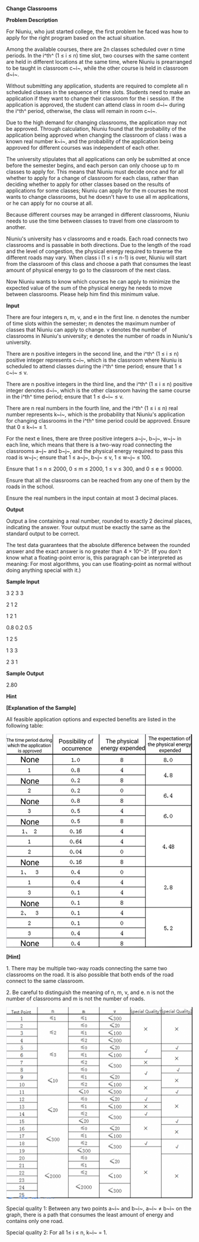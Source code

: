 **Change Classrooms**

**Problem Description**

For Niuniu, who just started college, the first problem he faced was how to apply for the right program based on the actual situation.

Among the available courses, there are 2n classes scheduled over n time periods. In the i^th^ (1 ≤ i ≤ n) time slot, two courses with the same content are held in different locations at the same time, where Niuniu is prearranged to be taught in classroom c~i~, while the other course is held in classroom d~i~.

Without submitting any application, students are required to complete all n scheduled classes in the sequence of time slots. Students need to make an application if they want to change their classroom for the i session. If the application is approved, the student can attend class in room d~i~ during the i^th^ period, otherwise, the class will remain in room c~i~.

Due to the high demand for changing classrooms, the application may not be approved. Through calculation, Niuniu found that the probability of the application being approved when changing the classroom of class i was a known real number k~i~, and the probability of the application being approved for different courses was independent of each other.

The university stipulates that all applications can only be submitted at once before the semester begins, and each person can only choose up to m classes to apply for. This means that Niuniu must decide once and for all whether to apply for a change of classroom for each class, rather than deciding whether to apply for other classes based on the results of applications for some classes; Niuniu can apply for the m courses he most wants to change classrooms, but he doesn't have to use all m applications, or he can apply for no course at all.

Because different courses may be arranged in different classrooms, Niuniu needs to use the time between classes to travel from one classroom to another.

Niuniu's university has v classrooms and e roads. Each road connects two classrooms and is passable in both directions. Due to the length of the road and the level of congestion, the physical energy required to traverse the different roads may vary. When class i (1 ≤ i ≤ n-1) is over, Niuniu will start from the classroom of this class and choose a path that consumes the least amount of physical energy to go to the classroom of the next class.

Now Niuniu wants to know which courses he can apply to minimize the expected value of the sum of the physical energy he needs to move between classrooms. Please help him find this minimum value.

**Input**

There are four integers n, m, v, and e in the first line. n denotes the number of time slots within the semester; m denotes the maximum number of classes that Niuniu can apply to change. v denotes the number of classrooms in Niuniu's university; e denotes the number of roads in Niuniu's university.

There are n positive integers in the second line, and the i^th^ (1 ≤ i ≤ n) positive integer represents c~i~, which is the classroom where Niuniu is scheduled to attend classes during the i^th^ time period; ensure that 1 ≤ c~i~ ≤ v.

There are n positive integers in the third line, and the i^th^ (1 ≤ i ≤ n) positive integer denotes d~i~, which is the other classroom having the same course in the i^th^ time period; ensure that 1 ≤ d~i~ ≤ v.

There are n real numbers in the fourth line, and the i^th^ (1 ≤ i ≤ n) real number represents k~i~, which is the probability that Niuniu's application for changing classrooms in the i^th^ time period could be approved. Ensure that 0 ≤ k~i~ ≤ 1.

For the next e lines, there are three positive integers a~j~, b~j~, w~j~ in each line, which means that there is a two-way road connecting the classrooms a~j~ and b~j~, and the physical energy required to pass this road is w~j~; ensure that 1 ≤ a~j~, b~j~ ≤ v, 1 ≤ w~j~ ≤ 100.

Ensure that 1 ≤ n ≤ 2000, 0 ≤ m ≤ 2000, 1 ≤ v ≤ 300, and 0 ≤ e ≤ 90000.

Ensure that all the classrooms can be reached from any one of them by the roads in the school.

Ensure the real numbers in the input contain at most 3 decimal places.

**Output**

Output a line containing a real number, rounded to exactly 2 decimal places, indicating the answer. Your output must be exactly the same as the standard output to be correct.

The test data guarantees that the absolute difference between the rounded answer and the exact answer is no greater than 4 × 10^-3^. (If you don\'t know what a floating-point error is, this paragraph can be interpreted as meaning: For most algorithms, you can use floating-point as normal without doing anything special with it.)

**Sample Input**

3 2 3 3

2 1 2

1 2 1

0.8 0.2 0.5

1 2 5

1 3 3

2 3 1

**Sample Output**

2.80

**Hint**

**\[Explanation of the Sample\]**

All feasible application options and expected benefits are listed in the following table:

![7243caa00ca0d356635d3068dc8d520](media/image1.png)

**\[Hint\]**

1\. There may be multiple two-way roads connecting the same two classrooms on the road. It is also possible that both ends of the road connect to the same classroom.

2\. Be careful to distinguish the meaning of n, m, v, and e. n is not the number of classrooms and m is not the number of roads.

![IMG<span data-type=](media/image2.png)

Special quality 1: Between any two points a~i~ and b~i~, a~i~ ≠ b~i~ on the graph, there is a path that consumes the least amount of energy and contains only one road.

Special quality 2: For all 1≤ i ≤ n, k~i~ = 1.
